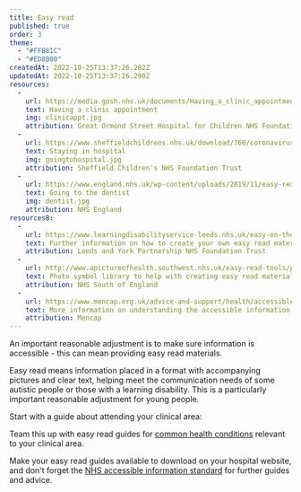 ```yaml
---
title: Easy read
published: true
order: 3
theme:   
  - "#FFB81C"
  - "#ED8B00"
createdAt: 2022-10-25T13:37:26.282Z
updatedAt: 2022-10-25T13:37:26.290Z
resources:
  - 
    url: https://media.gosh.nhs.uk/documents/Having_a_clinic_appointment_ER0007_FINAL_Sep18_0.pdf
    text: Having a clinic appointment
    img: clinicappt.jpg
    attribution: Great Ormond Street Hospital for Children NHS Foundation Trust
  - 
    url: https://www.sheffieldchildrens.nhs.uk/download/766/coronavirus-resources/9774/visiting-the-hospital.pdf
    text: Staying in hospital
    img: goingtohospital.jpg
    attribution: Sheffield Children's NHS Foundation Trust
  - 
    url: https://www.england.nhs.uk/wp-content/uploads/2019/11/easy-read-katrinas-dentist-story.pdf
    text: Going to the dentist
    img: dentist.jpg
    attribution: NHS England
resourcesB:
  - 
    url: https://www.learningdisabilityservice-leeds.nhs.uk/easy-on-the-i/how-to-use/
    text: Further information on how to create your own easy read materials
    attribution: Leeds and York Partnership NHS Foundation Trust
  - 
    url: http://www.apictureofhealth.southwest.nhs.uk/easy-read-tools/photosymbols/
    text: Photo symbol library to help with creating easy read materials
    attribution: NHS South of England
  - 
    url: https://www.mencap.org.uk/advice-and-support/health/accessible-information-standard
    text: More information on understanding the accessible information standard
    attribution: Mencap
---
```

An important reasonable adjustment is to make sure information is accessible - this can mean providing easy read materials.

Easy read means information placed in a format with accompanying pictures and clear text, helping meet the communication needs of some autistic people or those with a learning disability. This is a particularly important reasonable adjustment for young people.

Start with a guide about attending your clinical area:

<toolbox-resource-links :links="resources"></toolbox-resource-links>

Team this up with easy read guides for [common health conditions](https://www.easyhealth.org.uk/pages/common-health-conditions) relevant to your clinical area.

<toolbox-resource-links :links="resourcesB"></toolbox-resource-links>

<toolbox-top-tip>Make your easy read guides available to download on your hospital website, and don't forget the <a href="https://www.england.nhs.uk/about/equality/equality-hub/patient-equalities-programme/equality-frameworks-and-information-standards/accessibleinfo/" target="_blank">NHS accessible information standard</a> for further guides and advice.</toolbox-top-tip>